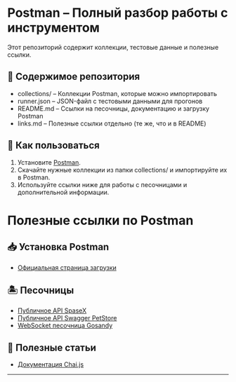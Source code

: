 # Postman – Полный разбор работы с инструментом

Этот репозиторий содержит коллекции, тестовые данные и полезные ссылки.

## 📂 Содержимое репозитория

- collections/ – Коллекции Postman, которые можно импортировать
- runner.json – JSON-файл с тестовыми данными для прогонов
- README.md – Ссылки на песочницы, документацию и загрузку Postman
- links.md – Полезные ссылки отдельно (те же, что и в README)

## 🚀 Как пользоваться

1. Установите [Postman](https://www.postman.com/downloads/).
2. Скачайте нужные коллекции из папки collections/ и импортируйте их в Postman.
3. Используйте ссылки ниже для работы с песочницами и дополнительной информации.

# Полезные ссылки по Postman

## 📥 Установка Postman
- [Официальная страница загрузки](https://www.postman.com/downloads/)

## 🏝 Песочницы
- [Публичное API SpaseX](https://docs.spacexdata.com/)
- [Публичное API Swagger PetStore](https://petstore.swagger.io/#/pet/addPet)
- [WebSocket песочница Gosandy](https://app.gosandy.io/)

## 📖 Полезные статьи
- [Документация Chai.js](https://www.chaijs.com)

---

